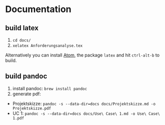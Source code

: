 # Documentation
## build latex
1. `cd docs/`
2. `xelatex Anforderungsanalyse.tex`

Alternatively you can install [Atom](http://www.atom.io), the package `latex` and hit `ctrl-alt-b` to build.

## build pandoc
1. install pandoc: `brew install pandoc`
2. generate pdf:
  - Projektskizze: `pandoc -s --data-dir=docs docs/Projektskizze.md -o Projektskizze.pdf`
  - UC 1: `pandoc -s --data-dir=docs docs/Use\ Case\ 1.md -o Use\ Case\ 1.pdf`
